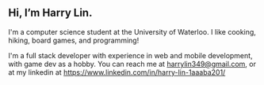 ## Hi, I’m Harry Lin.
I'm a computer science student at the University of Waterloo. I like cooking, hiking, board games, and programming!

I'm a full stack developer with experience in web and mobile development, with game dev as a hobby.
You can reach me at harrylin349@gmail.com, or at my linkedin at https://www.linkedin.com/in/harry-lin-1aaaba201/

<!---
HarryLin349/HarryLin349 is a ✨ special ✨ repository because its `README.md` (this file) appears on your GitHub profile.
You can click the Preview link to take a look at your changes.
--->
